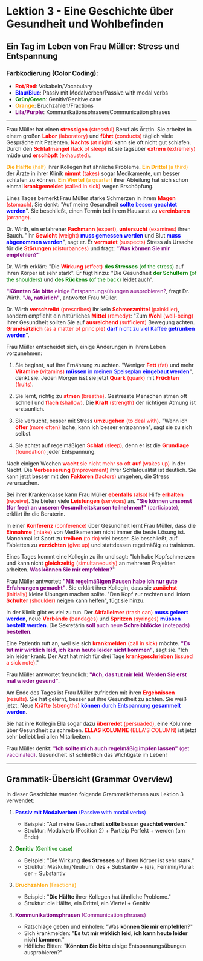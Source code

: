 # Lektion 3 - Eine Geschichte über Gesundheit und Wohlbefinden

## Ein Tag im Leben von Frau Müller: Stress und Entspannung

### Farbkodierung (Color Coding):
- <span style="color:red;">**Rot/Red**</span>: Vokabeln/Vocabulary
- <span style="color:blue;">**Blau/Blue**</span>: Passiv mit Modalverben/Passive with modal verbs
- <span style="color:green;">**Grün/Green**</span>: Genitiv/Genitive case
- <span style="color:orange;">**Orange**</span>: Bruchzahlen/Fractions
- <span style="color:purple;">**Lila/Purple**</span>: Kommunikationsphrasen/Communication phrases

---

Frau Müller hat einen <span style="color:red;">**stressigen** (stressful)</span> Beruf als Ärztin. Sie arbeitet in einem großen <span style="color:red;">**Labor** (laboratory)</span> und <span style="color:red;">**führt** (conducts)</span> täglich viele Gespräche mit Patienten. <span style="color:red;">**Nachts** (at night)</span> kann sie oft nicht gut schlafen. Durch den <span style="color:red;">**Schlafmangel** (lack of sleep)</span> ist sie tagsüber <span style="color:red;">**extrem** (extremely)</span> müde und <span style="color:red;">**erschöpft** (exhausted)</span>.

<span style="color:orange;">**Die Hälfte** (half)</span> ihrer Kollegen hat ähnliche Probleme. <span style="color:orange;">**Ein Drittel** (a third)</span> der Ärzte in ihrer Klinik <span style="color:red;">**nimmt** (takes)</span> sogar Medikamente, um besser schlafen zu können. <span style="color:orange;">**Ein Viertel** (a quarter)</span> ihrer Abteilung hat sich schon einmal <span style="color:red;">**krankgemeldet** (called in sick)</span> wegen Erschöpfung.

Eines Tages bemerkt Frau Müller starke Schmerzen in ihrem <span style="color:red;">**Magen** (stomach)</span>. Sie denkt: "Auf meine Gesundheit <span style="color:blue;">**sollte** besser **geachtet werden**</span>". Sie beschließt, einen Termin bei ihrem Hausarzt zu <span style="color:red;">**vereinbaren** (arrange)</span>.

Dr. Wirth, ein erfahrener <span style="color:red;">**Fachmann** (expert)</span>, <span style="color:red;">**untersucht** (examines)</span> ihren Bauch. "Ihr <span style="color:red;">**Gewicht** (weight)</span> <span style="color:blue;">**muss gemessen werden**</span> und Blut <span style="color:blue;">**muss abgenommen werden**</span>", sagt er. Er <span style="color:red;">**vermutet** (suspects)</span> Stress als Ursache für die <span style="color:red;">**Störungen** (disturbances)</span> und fragt: <span style="color:purple;">**"Was können Sie mir empfehlen?"**</span>

Dr. Wirth erklärt: "Die <span style="color:red;">**Wirkung** (effect)</span> <span style="color:green;">**des Stresses** (of the stress)</span> auf Ihren Körper ist sehr stark". Er fügt hinzu: "Die Gesundheit <span style="color:green;">**der Schultern** (of the shoulders)</span> und <span style="color:green;">**des Rückens** (of the back)</span> leidet auch".

<span style="color:purple;">**"Könnten Sie bitte** einige Entspannungsübungen ausprobieren?</span>, fragt Dr. Wirth. <span style="color:purple;">**"Ja, natürlich"**</span>, antwortet Frau Müller.

Dr. Wirth <span style="color:red;">**verschreibt** (prescribes)</span> ihr kein <span style="color:red;">**Schmerzmittel** (painkiller)</span>, sondern empfiehlt ein natürliches <span style="color:red;">**Mittel** (remedy)</span>: "Zum <span style="color:red;">**Wohl** (well-being)</span> Ihrer Gesundheit sollten Sie auf <span style="color:red;">**ausreichend** (sufficient)</span> Bewegung achten. <span style="color:red;">**Grundsätzlich** (as a matter of principle)</span> <span style="color:blue;">**darf** nicht zu viel Kaffee **getrunken werden**</span>".

Frau Müller entscheidet sich, einige Änderungen in ihrem Leben vorzunehmen:

1. Sie beginnt, auf ihre Ernährung zu achten. "Weniger <span style="color:red;">**Fett** (fat)</span> und mehr <span style="color:red;">**Vitamine** (vitamins)</span> <span style="color:blue;">**müssen** in meinen Speiseplan **eingebaut werden**</span>", denkt sie. Jeden Morgen isst sie jetzt <span style="color:red;">**Quark** (quark)</span> mit <span style="color:red;">**Früchten** (fruits)</span>.

2. Sie lernt, richtig zu <span style="color:red;">**atmen** (breathe)</span>. Gestresste Menschen atmen oft schnell und <span style="color:red;">**flach** (shallow)</span>. Die <span style="color:red;">**Kraft** (strength)</span> der richtigen Atmung ist erstaunlich.

3. Sie versucht, besser mit Stress <span style="color:red;">**umzugehen** (to deal with)</span>. "Wenn ich <span style="color:red;">**öfter** (more often)</span> lache, kann ich besser entspannen", sagt sie zu sich selbst.

4. Sie achtet auf regelmäßigen <span style="color:red;">**Schlaf** (sleep)</span>, denn er ist die <span style="color:red;">**Grundlage** (foundation)</span> jeder Entspannung.

Nach einigen Wochen <span style="color:red;">**wacht** sie nicht mehr so oft **auf** (wakes up)</span> in der Nacht. Die <span style="color:red;">**Verbesserung** (improvement)</span> ihrer Schlafqualität ist deutlich. Sie kann jetzt besser mit den <span style="color:red;">**Faktoren** (factors)</span> umgehen, die Stress verursachen.

Bei ihrer Krankenkasse kann Frau Müller <span style="color:red;">**ebenfalls** (also)</span> Hilfe <span style="color:red;">**erhalten** (receive)</span>. Sie bieten viele <span style="color:red;">**Leistungen** (services)</span> an. <span style="color:purple;">**"Sie können umsonst (for free) an unseren Gesundheitskursen teilnehmen!"** (participate)</span>, erklärt ihr die Beraterin.

In einer <span style="color:red;">**Konferenz** (conference)</span> über Gesundheit lernt Frau Müller, dass die <span style="color:red;">**Einnahme** (intake)</span> von Medikamenten nicht immer die beste Lösung ist. Manchmal ist Sport zu <span style="color:red;">**treiben** (to do)</span> viel besser. Sie beschließt, auf Tabletten zu <span style="color:red;">**verzichten** (give up)</span> und stattdessen regelmäßig zu trainieren.

Eines Tages kommt eine Kollegin zu ihr und sagt: "Ich habe Kopfschmerzen und kann nicht <span style="color:red;">**gleichzeitig** (simultaneously)</span> an mehreren Projekten arbeiten. <span style="color:purple;">**Was können Sie mir empfehlen?**</span>"

Frau Müller antwortet: <span style="color:purple;">**"Mit regelmäßigen Pausen habe ich nur gute Erfahrungen gemacht"**</span>. Sie erklärt ihrer Kollegin, dass sie <span style="color:red;">**zunächst** (initially)</span> kleine Übungen machen sollte. "Den Kopf zur rechten und linken <span style="color:red;">**Schulter** (shoulder)</span> neigen kann helfen", fügt sie hinzu.

In der Klinik gibt es viel zu tun. Der <span style="color:red;">**Abfalleimer** (trash can)</span> <span style="color:blue;">**muss geleert werden**</span>, neue <span style="color:red;">**Verbände** (bandages)</span> und <span style="color:red;">**Spritzen** (syringes)</span> <span style="color:blue;">**müssen bestellt werden**</span>. Die Sekretärin <span style="color:purple;">**soll** auch neue **Schreibblöcke** (notepads) **bestellen**</span>.

Eine Patientin ruft an, weil sie sich <span style="color:red;">**krankmelden** (call in sick)</span> möchte. <span style="color:purple;">**"Es tut mir wirklich leid, ich kann heute leider nicht kommen"**</span>, sagt sie. "Ich bin leider krank. Der Arzt hat mich für drei Tage <span style="color:red;">**krankgeschrieben** (issued a sick note)</span>."

Frau Müller antwortet freundlich: <span style="color:purple;">**"Ach, das tut mir leid. Werden Sie erst mal wieder gesund"**</span>.

Am Ende des Tages ist Frau Müller zufrieden mit ihren <span style="color:red;">**Ergebnissen** (results)</span>. Sie hat gelernt, besser auf ihre Gesundheit zu achten. Sie weiß jetzt: Neue <span style="color:red;">**Kräfte** (strengths)</span> <span style="color:blue;">**können** durch Entspannung **gesammelt werden**</span>.

Sie hat ihre Kollegin Ella sogar dazu <span style="color:red;">**überredet** (persuaded)</span>, eine Kolumne über Gesundheit zu schreiben. <span style="color:red;">**ELLAS KOLUMNE** (ELLA'S COLUMN)</span> ist jetzt sehr beliebt bei allen Mitarbeitern.

Frau Müller denkt: <span style="color:purple;">**"Ich sollte mich auch regelmäßig impfen lassen"** (get vaccinated)</span>. Gesundheit ist schließlich das Wichtigste im Leben!

---

## Grammatik-Übersicht (Grammar Overview)

In dieser Geschichte wurden folgende Grammatikthemen aus Lektion 3 verwendet:

1. <span style="color:blue;">**Passiv mit Modalverben** (Passive with modal verbs)</span>
   - Beispiel: "Auf meine Gesundheit **sollte** besser **geachtet werden**."
   - Struktur: Modalverb (Position 2) + Partizip Perfekt + werden (am Ende)

2. <span style="color:green;">**Genitiv** (Genitive case)</span>
   - Beispiel: "Die Wirkung **des Stresses** auf Ihren Körper ist sehr stark."
   - Struktur: Maskulin/Neutrum: des + Substantiv + (e)s, Feminin/Plural: der + Substantiv

3. <span style="color:orange;">**Bruchzahlen** (Fractions)</span>
   - Beispiel: "**Die Hälfte** ihrer Kollegen hat ähnliche Probleme."
   - Struktur: die Hälfte, ein Drittel, ein Viertel + Genitiv

4. <span style="color:purple;">**Kommunikationsphrasen** (Communication phrases)</span>
   - Ratschläge geben und einholen: "Was **können Sie mir empfehlen**?"
   - Sich krankmelden: "**Es tut mir wirklich leid, ich kann heute leider nicht kommen**."
   - Höfliche Bitten: "**Könnten Sie bitte** einige Entspannungsübungen ausprobieren?"
